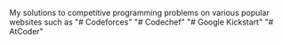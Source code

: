 My solutions to competitive programming problems on various popular websites such as
"# Codeforces" 
"# Codechef" 
"# Google Kickstart" 
"# AtCoder" 
